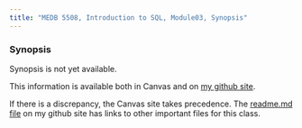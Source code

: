 ```yaml
---
title: "MEDB 5508, Introduction to SQL, Module03, Synopsis"
---
```


<!--This file was created on 2021-08-21-->

### Synopsis

Synopsis is not yet available.

<!---my git--->
This information is available both in Canvas and on [my github site][thisf].

If there is a discrepancy, the Canvas site takes precedence. The [readme.md file][mygit] on my github site has links to other important files for this class.

[thisf]: https://github.com/pmean/introduction-to-sql/blob/master/modules/5508-03-synopsis.md
[mygit]: https://github.com/pmean/introduction-to-sql/blob/master/README.md
<!---my git--->
